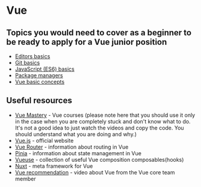 # Vue

## Topics you would need to cover as a beginner to be ready to apply for a Vue junior position
- [Editors basics](../basics/editors.md)
- [Git basics](../basics/git.md)
- [JavaScript (ES6) basics](../../languages/JavaScript.md)
- [Package managers](./package-managers.md)
- [Vue basic concepts](./vue/basics.md)

## Useful resources
- [Vue Mastery](https://www.vuemastery.com/) - Vue courses (please note here that you should use it only in the case when you are completely stuck and don't know what to do. It's not a good idea to just watch the videos and copy the code. You should understand what you are doing and why.)
- [Vue.js](https://vuejs.org/) - official website
- [Vue Router](https://router.vuejs.org/) - information about routing in Vue
- [Pinia](https://pinia.esm.dev/) - information about state management in Vue
- [Vueuse](https://vueuse.org/) - collection of useful Vue composition composables(hooks)
- [Nuxt](https://nuxtjs.org/) - meta framework for Vue
- [Vue recommendation](https://youtu.be/2KBHvaAWJOA?t=1180) - video about Vue from the Vue core team member